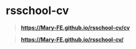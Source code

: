 # rsschool-cv
> **https://Mary-FE.github.io/rsschool-cv/cv**

> **https://Mary-FE.github.io/rsschool-cv/**